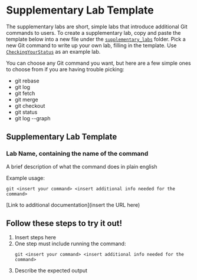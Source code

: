 # Supplementary Lab Template
The supplementary labs are short, simple labs that introduce additional Git commands to users. To create a supplementary lab, copy and paste the template below into a new file under the [`supplementary_labs`](.) folder. Pick a new Git command to write up your own lab, filling in the template. Use [`CheckingYourStatus`](CheckingYourStatus.md) as an example lab.

You can choose any Git command you want, but here are a few simple ones to choose from if you are having trouble picking:
- git rebase
- git log
- git fetch
- git merge
- git checkout
- git status
- git log --graph

## Supplementary Lab Template
### Lab Name, containing the name of the command
A brief description of what the command does in plain english

Example usage:
```
git <insert your command> <insert additional info needed for the command>
```

[Link to additional documentation](insert the URL here)

## Follow these steps to try it out!
1. Insert steps here
2. One step must include running the command:
   ```
   git <insert your command> <insert additional info needed for the command>
   ```
3. Describe the expected output





